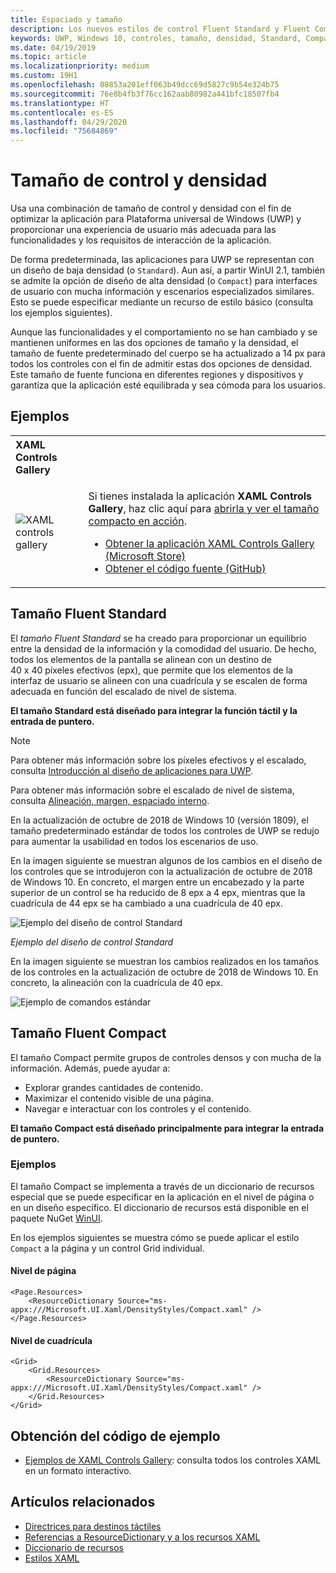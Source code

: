 ```yaml
---
title: Espaciado y tamaño
description: Los nuevos estilos de control Fluent Standard y Fluent Compact garantizan una cómoda experiencia del usuario independientemente del dispositivo y del método de entrada.
keywords: UWP, Windows 10, controles, tamaño, densidad, Standard, Compact
ms.date: 04/19/2019
ms.topic: article
ms.localizationpriority: medium
ms.custom: 19H1
ms.openlocfilehash: 08853a201eff063b49dcc69d5827c9b54e324b75
ms.sourcegitcommit: 76e8b4fb3f76cc162aab80982a441bfc18507fb4
ms.translationtype: HT
ms.contentlocale: es-ES
ms.lasthandoff: 04/29/2020
ms.locfileid: "75684869"
---
```

# <a name="control-size-and-density"></a>Tamaño de control y densidad

Usa una combinación de tamaño de control y densidad con el fin de optimizar la aplicación para Plataforma universal de Windows (UWP) y proporcionar una experiencia de usuario más adecuada para las funcionalidades y los requisitos de interacción de la aplicación.

De forma predeterminada, las aplicaciones para UWP se representan con un diseño de baja densidad (o `Standard`). Aun así, a partir WinUI 2.1, también se admite la opción de diseño de alta densidad (o `Compact`) para interfaces de usuario con mucha información y escenarios especializados similares. Esto se puede especificar mediante un recurso de estilo básico (consulta los ejemplos siguientes).

Aunque las funcionalidades y el comportamiento no se han cambiado y se mantienen uniformes en las dos opciones de tamaño y la densidad, el tamaño de fuente predeterminado del cuerpo se ha actualizado a 14 px para todos los controles con el fin de admitir estas dos opciones de densidad. Este tamaño de fuente funciona en diferentes regiones y dispositivos y garantiza que la aplicación esté equilibrada y sea cómoda para los usuarios.

## <a name="examples"></a>Ejemplos

<table>
<th align="left">XAML Controls Gallery<th>
<tr>
<td><img src="images/xaml-controls-gallery-sm.png" alt="XAML controls gallery"></img></td>
<td>
    <p>Si tienes instalada la aplicación <strong style="font-weight: semi-bold">XAML Controls Gallery</strong>, haz clic aquí para <a href="xamlcontrolsgallery:/item/Compact Sizing">abrirla y ver el tamaño compacto en acción</a>.</p>
    <ul>
    <li><a href="https://www.microsoft.com/store/productId/9MSVH128X2ZT">Obtener la aplicación XAML Controls Gallery (Microsoft Store)</a></li>
    <li><a href="https://github.com/Microsoft/Xaml-Controls-Gallery">Obtener el código fuente (GitHub)</a></li>
    </ul>
</td>
</tr>
</table>

## <a name="fluent-standard-sizing"></a>Tamaño Fluent Standard

El *tamaño Fluent Standard* se ha creado para proporcionar un equilibrio entre la densidad de la información y la comodidad del usuario. De hecho, todos los elementos de la pantalla se alinean con un destino de 40 x 40 píxeles efectivos (epx), que permite que los elementos de la interfaz de usuario se alineen con una cuadrícula y se escalen de forma adecuada en función del escalado de nivel de sistema.

**El tamaño Standard está diseñado para integrar la función táctil y la entrada de puntero.**

> [!NOTE]
>Para obtener más información sobre los píxeles efectivos y el escalado, consulta [Introducción al diseño de aplicaciones para UWP](../basics/design-and-ui-intro.md#effective-pixels-and-scaling).
>
> Para obtener más información sobre el escalado de nivel de sistema, consulta [Alineación, margen, espaciado interno](../layout/alignment-margin-padding.md).

En la actualización de octubre de 2018 de Windows 10 (versión 1809), el tamaño predeterminado estándar de todos los controles de UWP se redujo para aumentar la usabilidad en todos los escenarios de uso.

En la imagen siguiente se muestran algunos de los cambios en el diseño de los controles que se introdujeron con la actualización de octubre de 2018 de Windows 10. En concreto, el margen entre un encabezado y la parte superior de un control se ha reducido de 8 epx a 4 epx, mientras que la cuadrícula de 44 epx se ha cambiado a una cuadrícula de 40 epx.

![Ejemplo del diseño de control Standard](images/standarddensity.png)

*Ejemplo del diseño de control Standard*

En la imagen siguiente se muestran los cambios realizados en los tamaños de los controles en la actualización de octubre de 2018 de Windows 10. En concreto, la alineación con la cuadrícula de 40 epx.

![Ejemplo de comandos estándar](images/standarddensitycommanding.png)

## <a name="fluent-compact-sizing"></a>Tamaño Fluent Compact

El tamaño Compact permite grupos de controles densos y con mucha de la información. Además, puede ayudar a:

- Explorar grandes cantidades de contenido.
- Maximizar el contenido visible de una página.
- Navegar e interactuar con los controles y el contenido.

**El tamaño Compact está diseñado principalmente para integrar la entrada de puntero.**

### <a name="examples"></a>Ejemplos

El tamaño Compact se implementa a través de un diccionario de recursos especial que se puede especificar en la aplicación en el nivel de página o en un diseño específico. El diccionario de recursos está disponible en el paquete NuGet [WinUI](https://docs.microsoft.com/uwp/toolkits/winui/).

En los ejemplos siguientes se muestra cómo se puede aplicar el estilo `Compact` a la página y un control Grid individual.

#### <a name="page-level"></a>Nivel de página

```xaml
<Page.Resources>
    <ResourceDictionary Source="ms-appx:///Microsoft.UI.Xaml/DensityStyles/Compact.xaml" />
</Page.Resources>
```

#### <a name="grid-level"></a>Nivel de cuadrícula

```xaml
<Grid>
    <Grid.Resources>
        <ResourceDictionary Source="ms-appx:///Microsoft.UI.Xaml/DensityStyles/Compact.xaml" />
    </Grid.Resources>
</Grid>
```

## <a name="get-the-sample-code"></a>Obtención del código de ejemplo

- [Ejemplos de XAML Controls Gallery](https://github.com/Microsoft/Xaml-Controls-Gallery): consulta todos los controles XAML en un formato interactivo.

## <a name="related-articles"></a>Artículos relacionados

- [Directrices para destinos táctiles](../input/guidelines-for-targeting.md)
- [Referencias a ResourceDictionary y a los recursos XAML](https://docs.microsoft.com/windows/uwp/design/controls-and-patterns/resourcedictionary-and-xaml-resource-references)
- [Diccionario de recursos](https://docs.microsoft.com/uwp/api/windows.ui.xaml.resourcedictionary)
- [Estilos XAML](https://docs.microsoft.com/windows/uwp/design/controls-and-patterns/xaml-styles) 
